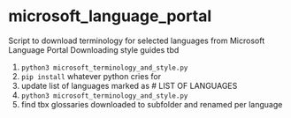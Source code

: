 # microsoft_language_portal

Script to download terminology for selected languages from Microsoft Language Portal
Downloading style guides tbd

1. `python3 microsoft_terminology_and_style.py`
2. `pip install` whatever python cries for
3. update list of languages marked as # LIST OF LANGUAGES
4. `python3 microsoft_terminology_and_style.py`
5. find tbx glossaries downloaded to subfolder and renamed per language
